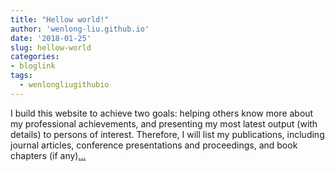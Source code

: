 ```yaml
---
title: "Hellow world!"
author: 'wenlong-liu.github.io'
date: '2018-01-25'
slug: hellow-world
categories:
- bloglink
tags:
  - wenlongliugithubio
---
```


I build this website to achieve two goals: helping others know more about my professional achievements, and presenting my most latest output (with details) to persons of interest. Therefore, I will list my publications, including journal articles, conference presentations and proceedings, and book chapters (if any)[... <i class="fas fa-external-link-alt"></i>](https://wenlong-liu.github.io/post/brand-new-personal-website-of-wenlong-liu-powered-by-hugo-academic-and-blogdown/)

